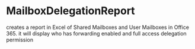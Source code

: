 # MailboxDelegationReport
creates a report in Excel of Shared Mailboxes and User Mailboxes in Office 365. it will display who has forwarding enabled and full access delegation permission
